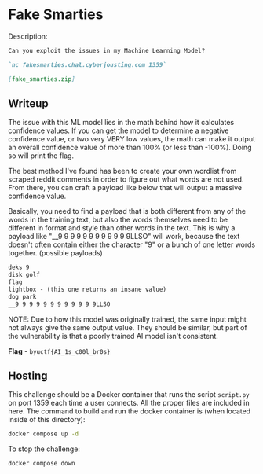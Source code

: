# Fake Smarties
Description:
```markdown
Can you exploit the issues in my Machine Learning Model?

`nc fakesmarties.chal.cyberjousting.com 1359`

[fake_smarties.zip]
```

## Writeup
The issue with this ML model lies in the math behind how it calculates confidence values. If you can get the model to determine a negative confidence value, or two very VERY low values, the math can make it output an overall confidence value of more than 100% (or less than -100%). Doing so will print the flag. 

The best method I've found has been to create your own wordlist from scraped reddit comments in order to figure out what words are not used. From there, you can craft a payload like below that will output a massive confidence value. 

Basically, you need to find a payload that is both different from any of the words in the training text, but also the words themselves need to be different in format and style than other words in the text. This is why a payload like "__9 9 9 9 9 9 9 9 9 9 9 9LLSO" will work, because the text doesn't often contain either the character "9" or a bunch of one letter words together. 
(possible payloads)

```markdown
deks 9
disk golf
flag
lightbox - (this one returns an insane value)
dog park
__9 9 9 9 9 9 9 9 9 9 9 9LLSO
```

NOTE: Due to how this model was originally trained, the same input might not always give the same output value. They should be similar, but part of the vulnerability is that a poorly trained AI model isn't consistent.

**Flag** - `byuctf{AI_1s_c00l_br0s}`

## Hosting
This challenge should be a Docker container that runs the script `script.py` on port 1359 each time a user connects. All the proper files are included in here. The command to build and run the docker container is (when located inside of this directory):

```bash
docker compose up -d
```

To stop the challenge:
```bash
docker compose down
```